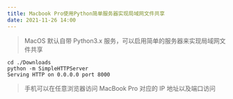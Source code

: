 ```yaml
---
title: Macbook Pro使用Python简单服务器实现局域网文件共享
date: 2021-11-26 14:00
---
```


> MacOS 默认自带 Python3.x 服务，可以启用简单的服务器来实现局域网文件共享

```
cd ./Downloads
python -m SimpleHTTPServer
Serving HTTP on 0.0.0.0 port 8000
```

> 手机可以在任意浏览器访问 MacBook Pro 对应的 IP 地址以及端口访问
